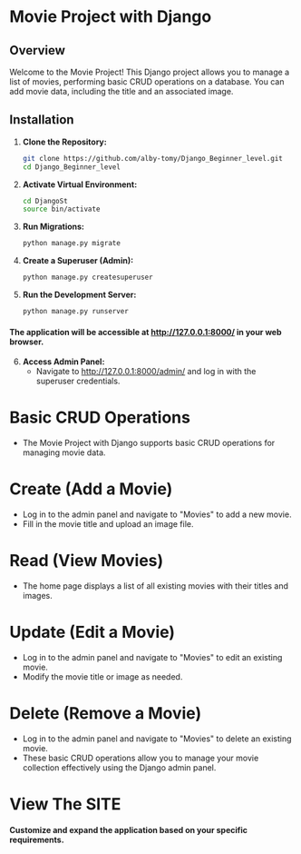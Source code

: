 # Movie Project with Django

## Overview

Welcome to the Movie Project! This Django project allows you to manage a list of movies, performing basic CRUD operations on a database. You can add movie data, including the title and an associated image.

## Installation

1. **Clone the Repository:**
   ```bash
   git clone https://github.com/alby-tomy/Django_Beginner_level.git
   cd Django_Beginner_level
2. **Activate Virtual Environment:**
   ```bash
   cd DjangoSt
   source bin/activate
3. **Run Migrations:**
   ```bash
   python manage.py migrate
4. **Create a Superuser (Admin):**
   ```bash
   python manage.py createsuperuser
5. **Run the Development Server:**
   ```bash
   python manage.py runserver
#### The application will be accessible at http://127.0.0.1:8000/ in your web browser.
6. **Access Admin Panel:**
   - Navigate to http://127.0.0.1:8000/admin/ and log in with the superuser credentials.
  
# **Basic CRUD Operations**
- The Movie Project with Django supports basic CRUD operations for managing movie data.

# **Create (Add a Movie)**
- Log in to the admin panel and navigate to "Movies" to add a new movie.
- Fill in the movie title and upload an image file.

# **Read (View Movies)**
- The home page displays a list of all existing movies with their titles and images.

# **Update (Edit a Movie)**
- Log in to the admin panel and navigate to "Movies" to edit an existing movie.
- Modify the movie title or image as needed.
# **Delete (Remove a Movie)**
- Log in to the admin panel and navigate to "Movies" to delete an existing movie.
- These basic CRUD operations allow you to manage your movie collection effectively using the Django admin panel.
  
# View The SITE

#### Customize and expand the application based on your specific requirements.
